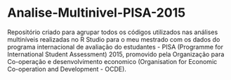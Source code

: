 # Analise-Multinivel-PISA-2015
Repositório criado para agrupar todos os códigos utilizados nas análises multiníveis realizadas no R Studio para o meu mestrado com os dados do programa internacional de avaliação do estudantes - PISA (Programme for International Student Assessment) 2015, promovido pela Organização para Co-operação e desenvolvimento economico (Organisation for Economic Co-operation and Development - OCDE).
